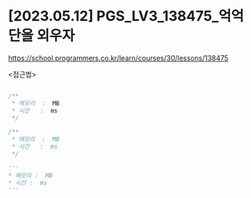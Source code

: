 #   [2023.05.12] PGS_LV3_138475_억억단을 외우자
https://school.programmers.co.kr/learn/courses/30/lessons/138475

<접근법>

```
```




```java
/**
 * 메모리  :  MB
 * 시간   :  ms
 */
```



```js
/**
 * 메모리  :  MB
 * 시간   :  ms
 */
```




```python
'''
* 메모리 :  MB
* 시간 :  ms
'''
```
